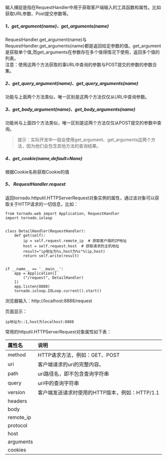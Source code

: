 输入捕捉是指在RequestHandler中用于获取客户端输入的工具函数和属性。比如获取URL参数、Post提交参数等。

##### 1、get\_argument\(name\)、get\_arguments\(name\)

RequestHandler.get\_argument\(name\)与RequestHandler.get\_arguments\(name\)都是返回给定参数的值。get\_argument是获取单个值,而get\_arguments在参数存在多个值得情况下使用，返回多个值的列表。  
注意：使用这两个方法获取的事URL中查询的参数与POST提交的参数的参数合集。

##### 2、get\_query\_argument\(name\)、get\_query\_arguments\(name\)

功能与上面两个方法类似，唯一区别是这两个方法仅仅从URL中查询参数。

##### 3、get\_body\_argument\(name\)、get\_body\_arguments\(name\)

功能尚与上面四个方法类似，唯一区别是这两个方法仅仅从POST提交的参数中查询。

> 提示：实际开发中一般会使用get\_argument、get\_arguments这两个方法，因为他们会包含其他方法的查询结果。

##### 4、get\_cookie\(name,default=None\)

根据Cookie名称获取Cookie的值

##### 5、 RequestHandler.request

返回tornado.httputil.HTTPServerRequest对象实例的属性，通过该对象可以获取关于HTTP请求的一切信息，比如：

```
from tornado.web import Application, RequestHandler
import tornado.ioloop


class DetailHandler(RequestHandler):
    def get(self):
        ip = self.request.remote_ip  # 获取客户端的IP地址
        host = self.request.host  # 获取请求的主机地址
        result="ip地址为%s,host为%s"%(ip,host)
        return self.write(result)


if __name__ == '__main__':
    app = Application([
        ("/request", DetailHandler)
    ])
    app.listen(8888)
    tornado.ioloop.IOLoop.current().start()
```

浏览器输入：http://localhost:8888/request

页面显示：

```
ip地址为::1,host为localhost:8888
```

常用的httputil.HTTPServerRequest对象属性如下表：

| 属性名 | 说明 |
| :--- | :--- |
| method | HTTP请求方法，例如：GET、POST |
| uri | 客户端请求的uri的完整内容。 |
| path | uri路径名，即不包含查询字符串 |
| query | uri中的查询字符串 |
| version | 客户端发送请求时使用的HTTP版本，例如：HTTP/1.1 |
| headers |  |
| body |  |
| remote\_ip |  |
| protocol |  |
| host |  |
| arguments |  |
| cookies |  |



